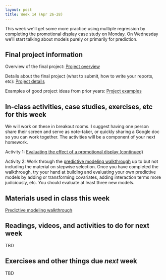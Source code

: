 ```yaml
---
layout: post
title: Week 14 (Apr 26-28)
---
```


This week we'll get some more practice using multiple regression by completing the promotional display case study on Monday. On Wednesday we'll start talking about models purely or primarily for prediction.
## Final project information

Overview of the final project: [Project overview](../files/project)

Details about the final project (what to submit, how to write your reports, etc): [Project details](../files/project_details)

Examples of good project ideas from prior years: [Project examples](../files/final_project_examples)

##  In-class activities, case studies, exercises, etc for this week

We will work on these in breakout rooms. I suggest having one person share their screen and serve as note-taker, 
or quickly sharing a Google doc so you can work together. The activities will be a component of your next homework.

Activity 1: [Evaluating the effect of a promotional display (continued)](../files/ex_cheese)

Activity 2: Work through the [predictive modeling walkthrough](../files/saratoga_predict.html) up to but not including the material on stepwise selection. Once you have completed the walkthrough, try your hand at building and evaluating your own predictive models by adding or transforming covariates, adding interaction terms more judiciously, etc. You should evaluate at least three new models.

## Materials used in class this week

[Predictive modeling walkthrough](../files/saratoga_predict.html)

## Readings, videos, and activities to do for next week

TBD

## Exercises and other things due *next* week

TBD
